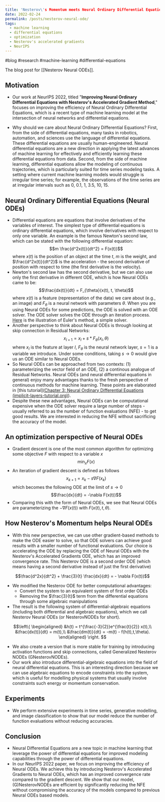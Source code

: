 ```yaml
---
title: 'Nesterov\'s Momentum meets Neural Ordinary Differential Equations'
date: 2022-02-24
permalink: /posts/nesterov-neural-ode/
tags:
  - machine learning
  - differential equations
  - optimization
  - Nesterov's accelerated gradients
  - NeurIPS
---
```


#blog #research #machine-learning #differential-equations 

The blog post for [[Nesterov Neural ODEs]].

## Motivation

- Our work at NeurIPS 2022, titled "**Improving Neural Ordinary Differential Equations with Nesterov's Accelerated Gradient Method**," focuses on improving the efficiency of Neural Ordinary Differential Equations, which is a recent type of machine learning model at the intersection of neural networks and differential equations.

- Why should we care about Neural Ordinary Differential Equations? First, from the side of differential equations, many tasks in robotics, automation, and sciences use the language of differential equations. These differential equations are usually human-engineered. Neural differential equations are a new direction in applying the latest advances of machine learning for effectively and efficiently learning these differential equations from data. Second, from the side of machine learning, differential equations allow the modeling of continuous trajectories, which is particularly suited for time series modeling tasks. A setting where current machine learning models would struggle is irregular time series; for example, the observations of the time series are at irregular intervals such as 0, 0.1, 1, 3.5, 10, 15.
  

## Neural Ordinary Differential Equations (Neural ODEs)

  - Differential equations are equations that involve derivatives of the variables of interest. The simplest type of differential equations is ordinary differential equations, which involve derivatives with respect to only one variable. An example is the famous Newton's second law, which can be stated with the following differential equation:
  $$m \frac{d^2x(t)}{dt^2} = F(x(t))$$
  where $x(t)$ is the position of an object at the time $t$, $m$ is the weight, and $\frac{d^2x(t)}{dt^2}$ is the acceleration - the second derivative of position with respect to time (the first derivative is the velocity).
  - Newton's second law has the second derivative, but we can also use only the first derivative in different ODE, which is how Neural ODEs came to be:
  $$\frac{dx(t)}{dt} = F_{\theta}(x(t), t, \theta)$$
  where $x(t)$ is a feature (representation of the data) we care about (e.g., an image) and $F_{\theta}$ is a neural network with parameters $\theta$. When you are using Neural ODEs for some predictions, the ODE is solved with an ODE solver. The ODE solver solves the ODE through an iteration process. [Here](https://raw.githubusercontent.com/pranabendra/articles/master/Euler-method/images/Euler.png) is the illustration of Euler's method, a simple solver.
  - Another perspective to think about Neural ODEs is through looking at skip connection in Residual Networks:
  $$x_{l+1} = x_{l} + s * F_{\theta}(x_l, \theta)$$
  where $x_l$ is the feature at layer $l$, $F_{\theta}$ is the neural network layer, $s=1$ is a variable we introduce. Under some conditions, taking $s \rightarrow 0$ would give us an ODE similar to Neural ODEs.
  -  So Neural ODEs can be approached from two contexts: (1) parameterizing the vector field of an ODE, (2) a continous analogue of Residual Networks. Neural ODEs (and neural differential equations in general) enjoy many advantages thanks to the fresh perspective of continuous methods for machine learning. These points are elaborated in [this tutorial]([Chapter 3: Neural Ordinary Differential Equations (implicit-layers-tutorial.org)](http://implicit-layers-tutorial.org/neural_odes/)).
- Despite these new advantages, Neural ODEs can be computational expensive when the ODE solver require a large number of steps - usually referred to as the number of function evaluations (NFE) - to get good results. We are interested in reducing the NFE without sacrificing the accuracy of the model.
  

## An optimization perspective of Neural ODEs
- Gradient descent is one of the most common algorithm for optimizing some objective $F$ with respect to a variable $x$
$$\min_x F(x)$$
- An iteration of gradient descent is defined as follows
$$x_{k+1} = x_{k} - s \nabla F(x_k)$$
which becomes the following ODE at the limit of $s \rightarrow 0$ 
$$\frac{dx}{dt} = -\nabla F(x(t))$$
- Comparing this with the form of Neural ODEs, we see that Neural ODEs are parameterizing the $-\nabla F(x(t))$ with $F(x(t), t, \theta)$.

## How Nesterov's Momentum helps Neural ODEs
- With this new perspective, we can use other gradient-based methods to make the ODE easier to solve, so that ODE solvers can achieve good results with a smaller number of functional evaluations. Our choice is accelerating the ODE by replacing the ODE of Neural ODEs with the Nesterov's Accelerated Gradients ODE, which has an improved convergence rate. This Nesterov ODE is a second order ODE (which means having a second derivative instead of just the first derivative)

$$\frac{d^2x}{dt^2} + \frac{3}{t} \frac{dx}{dt} = - \nabla F(x(t))$$

- We modified the Nesterov ODE for better computational advantages: 
  - Convert the system to an equivalent system of first order ODEs
  - Removing the $\frac{3}{t}$ term from the differential equations through some algebraic manipulations
- The result is the following system of differential-algebraic equations (including both differential and algebraic equations), which we call Nesterov Neural ODEs (or NesterovNODEs for short).

$$\left\{
  \begin{aligned}
    &h(t) = t^{\frac{-3}{2}}e^{\frac{t}{2}} x(t),\\
    &\frac{dx(t)}{dt} = m(t),\\
    &\frac{dm(t)}{dt} = -m(t) - f(h(t),t,\theta).
  \end{aligned}
  \right.
$$

- We also create a version that is more stable for training by introducing activation functions and skip connections, called Generalized Nesterov NODEs (GNesterovNODEs).
- Our work also introduce differential-algebraic equations into the field of neural differential equations. This is an interesting direction because we can use algebraic equations to encode constraints into the system, which is useful for modelling physical systems that usually involve constraints such energy or momentum conservation.

## Experiments
- We perform extensive experiments in time series, generative modelling, and image classification to show that our model reduce the number of function evaluations without reducing accuracies.

## Conclusion
- Neural Differential Equations are a new topic in machine learning that leverage the power of differential equations for improved modeling capabilities through the power of differential equations.
- In our NeurIPS 2022 paper, we focus on improving the efficiency of Neural ODEs. We achieve this by introducing Nesterov's Accelerated Gradients to Neural ODEs, which has an improved convergence rate compared to the gradient descent. We show that our model, (G)NesterovNODEs are efficient by significantly reducing the NFE without compromising the accuracy of the models compared to previous Neural ODEs based models.